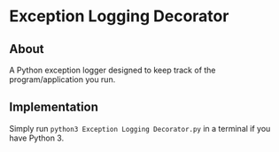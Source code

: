 # Exception Logging Decorator

## About

A Python exception logger designed to keep track of the program/application you run.

## Implementation

Simply run `python3 Exception Logging Decorator.py` in a terminal if you have Python 3.
